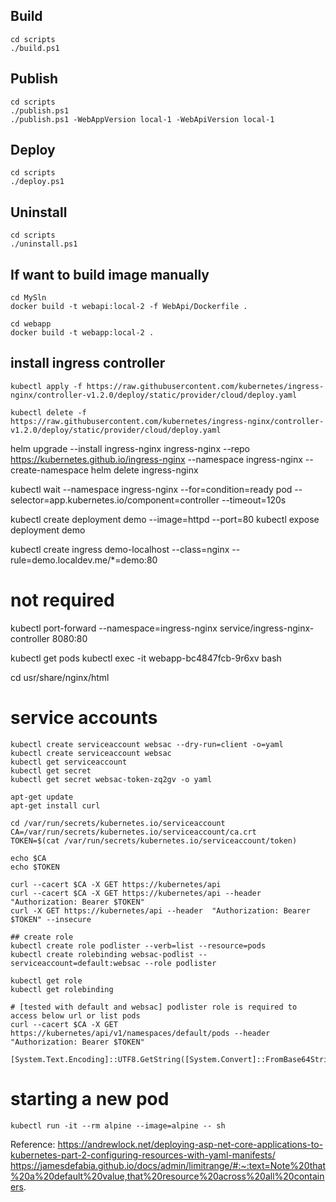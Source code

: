 
## Build
    cd scripts
    ./build.ps1

## Publish
    cd scripts
    ./publish.ps1
    ./publish.ps1 -WebAppVersion local-1 -WebApiVersion local-1

## Deploy
    cd scripts
    ./deploy.ps1

## Uninstall
    cd scripts
    ./uninstall.ps1

## If want to build image manually
    cd MySln
    docker build -t webapi:local-2 -f WebApi/Dockerfile .

    cd webapp
    docker build -t webapp:local-2 .


## install ingress controller
    kubectl apply -f https://raw.githubusercontent.com/kubernetes/ingress-nginx/controller-v1.2.0/deploy/static/provider/cloud/deploy.yaml

    kubectl delete -f https://raw.githubusercontent.com/kubernetes/ingress-nginx/controller-v1.2.0/deploy/static/provider/cloud/deploy.yaml


helm upgrade --install ingress-nginx ingress-nginx --repo https://kubernetes.github.io/ingress-nginx --namespace ingress-nginx --create-namespace
helm delete ingress-nginx


kubectl wait --namespace ingress-nginx --for=condition=ready pod --selector=app.kubernetes.io/component=controller --timeout=120s

kubectl create deployment demo --image=httpd --port=80
kubectl expose deployment demo

kubectl create ingress demo-localhost --class=nginx --rule=demo.localdev.me/*=demo:80

# not required
kubectl port-forward --namespace=ingress-nginx service/ingress-nginx-controller 8080:80


kubectl get pods
kubectl exec -it webapp-bc4847fcb-9r6xv bash

cd usr/share/nginx/html

# service accounts
    kubectl create serviceaccount websac --dry-run=client -o=yaml
    kubectl create serviceaccount websac
    kubectl get serviceaccount
    kubectl get secret
    kubectl get secret websac-token-zq2gv -o yaml

    apt-get update
    apt-get install curl

    cd /var/run/secrets/kubernetes.io/serviceaccount
    CA=/var/run/secrets/kubernetes.io/serviceaccount/ca.crt
    TOKEN=$(cat /var/run/secrets/kubernetes.io/serviceaccount/token)

    echo $CA
    echo $TOKEN

    curl --cacert $CA -X GET https://kubernetes/api
    curl --cacert $CA -X GET https://kubernetes/api --header  "Authorization: Bearer $TOKEN"
    curl -X GET https://kubernetes/api --header  "Authorization: Bearer $TOKEN" --insecure

    ## create role
    kubectl create role podlister --verb=list --resource=pods
    kubectl create rolebinding websac-podlist --serviceaccount=default:websac --role podlister

    kubectl get role
    kubectl get rolebinding

    # [tested with default and websac] podlister role is required to access below url or list pods
    curl --cacert $CA -X GET https://kubernetes/api/v1/namespaces/default/pods --header  "Authorization: Bearer $TOKEN"

    [System.Text.Encoding]::UTF8.GetString([System.Convert]::FromBase64String("")

# starting a new pod
    kubectl run -it --rm alpine --image=alpine -- sh

Reference:
https://andrewlock.net/deploying-asp-net-core-applications-to-kubernetes-part-2-configuring-resources-with-yaml-manifests/
https://jamesdefabia.github.io/docs/admin/limitrange/#:~:text=Note%20that%20a%20default%20value,that%20resource%20across%20all%20containers.